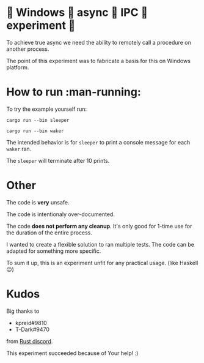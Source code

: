 # :rocket: Windows :rocket: async :rocket: IPC :rocket: experiment :rocket:

To achieve true async we need the ability to remotely call a procedure on another process.

The point of this experiment was to fabricate a basis for this on Windows platform.

# How to run :man-running:

To try the example yourself run:

`cargo run --bin sleeper`

`cargo run --bin waker`

The intended behavior is for `sleeper` to print a console message for each `waker` ran.

The `sleeper` will terminate after 10 prints.

# Other

The code is **very** unsafe.

The code is intentionaly over-documented.

The code **does not perform any cleanup**.
It's only good for 1-time use for the duration of the entire process.

I wanted to create a flexible solution to ran multiple tests.
The code can be adapted for something more specific.

To sum it up, this is an experiment unfit for any practical usage. (like Haskell :wink:)

# Kudos

Big thanks to

- kpreid#9810
- T-Dark#9470

from [Rust discord](https://discord.gg/rust-lang-community).

This experiment succeeded because of Your help! :)
